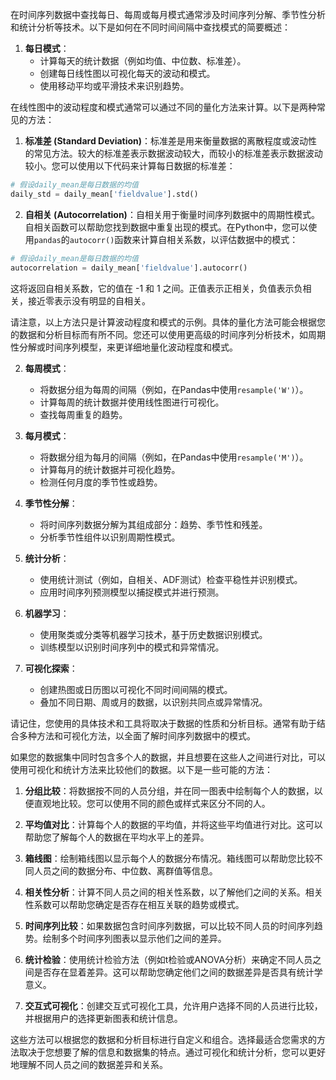 在时间序列数据中查找每日、每周或每月模式通常涉及时间序列分解、季节性分析和统计分析等技术。以下是如何在不同时间间隔中查找模式的简要概述：

1. **每日模式**：
   - 计算每天的统计数据（例如均值、中位数、标准差）。
   - 创建每日线性图以可视化每天的波动和模式。
   - 使用移动平均或平滑技术来识别趋势。


在线性图中的波动程度和模式通常可以通过不同的量化方法来计算。以下是两种常见的方法：

1. **标准差 (Standard Deviation)**：标准差是用来衡量数据的离散程度或波动性的常见方法。较大的标准差表示数据波动较大，而较小的标准差表示数据波动较小。您可以使用以下代码来计算每日数据的标准差：

```python
# 假设daily_mean是每日数据的均值
daily_std = daily_mean['fieldvalue'].std()
```

2. **自相关 (Autocorrelation)**：自相关用于衡量时间序列数据中的周期性模式。自相关函数可以帮助您找到数据中重复出现的模式。在Python中，您可以使用`pandas`的`autocorr()`函数来计算自相关系数，以评估数据中的模式：

```python
# 假设daily_mean是每日数据的均值
autocorrelation = daily_mean['fieldvalue'].autocorr()
```

这将返回自相关系数，它的值在 -1 和 1 之间。正值表示正相关，负值表示负相关，接近零表示没有明显的自相关。

请注意，以上方法只是计算波动程度和模式的示例。具体的量化方法可能会根据您的数据和分析目标而有所不同。您还可以使用更高级的时间序列分析技术，如周期性分解或时间序列模型，来更详细地量化波动程度和模式。




2. **每周模式**：
   - 将数据分组为每周的间隔（例如，在Pandas中使用`resample('W')`）。
   - 计算每周的统计数据并使用线性图进行可视化。
   - 查找每周重复的趋势。

3. **每月模式**：
   - 将数据分组为每月的间隔（例如，在Pandas中使用`resample('M')`）。
   - 计算每月的统计数据并可视化趋势。
   - 检测任何月度的季节性或趋势。

4. **季节性分解**：
   - 将时间序列数据分解为其组成部分：趋势、季节性和残差。
   - 分析季节性组件以识别周期性模式。

5. **统计分析**：
   - 使用统计测试（例如，自相关、ADF测试）检查平稳性并识别模式。
   - 应用时间序列预测模型以捕捉模式并进行预测。

6. **机器学习**：
   - 使用聚类或分类等机器学习技术，基于历史数据识别模式。
   - 训练模型以识别时间序列中的模式和异常情况。

7. **可视化探索**：
   - 创建热图或日历图以可视化不同时间间隔的模式。
   - 叠加不同日期、周或月的数据，以识别共同点或异常情况。

请记住，您使用的具体技术和工具将取决于数据的性质和分析目标。通常有助于结合多种方法和可视化方法，以全面了解时间序列数据中的模式。



如果您的数据集中同时包含多个人的数据，并且想要在这些人之间进行对比，可以使用可视化和统计方法来比较他们的数据。以下是一些可能的方法：

1. **分组比较**：将数据按不同的人员分组，并在同一图表中绘制每个人的数据，以便直观地比较。您可以使用不同的颜色或样式来区分不同的人。

2. **平均值对比**：计算每个人的数据的平均值，并将这些平均值进行对比。这可以帮助您了解每个人的数据在平均水平上的差异。

3. **箱线图**：绘制箱线图以显示每个人的数据分布情况。箱线图可以帮助您比较不同人员之间的数据分布、中位数、离群值等信息。

4. **相关性分析**：计算不同人员之间的相关性系数，以了解他们之间的关系。相关性系数可以帮助您确定是否存在相互关联的趋势或模式。

5. **时间序列比较**：如果数据包含时间序列数据，可以比较不同人员的时间序列趋势。绘制多个时间序列图表以显示他们之间的差异。

6. **统计检验**：使用统计检验方法（例如t检验或ANOVA分析）来确定不同人员之间是否存在显着差异。这可以帮助您确定他们之间的数据差异是否具有统计学意义。

7. **交互式可视化**：创建交互式可视化工具，允许用户选择不同的人员进行比较，并根据用户的选择更新图表和统计信息。

这些方法可以根据您的数据和分析目标进行自定义和组合。选择最适合您需求的方法取决于您想要了解的信息和数据集的特点。通过可视化和统计分析，您可以更好地理解不同人员之间的数据差异和关系。
